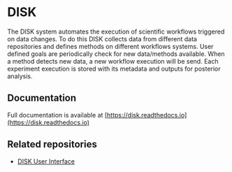 
# DISK

The DISK system automates the execution of scientific workflows triggered 
on data changes. To do this DISK collects data from different data repositories
and defines methods on different workflows systems. User defined goals are 
periodically check for new data/methods available. When a method detects new data,
a new workflow execution will be send. Each experiment execution is stored with its
metadata and outputs for posterior analysis.


## Documentation

Full documentation is available at [https://disk.readthedocs.io](https://disk.readthedocs.io)

## Related repositories

- [DISK User Interface](https://github.com/KnowledgeCaptureAndDiscovery/DISK-UI)

